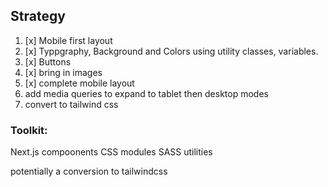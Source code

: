 ## Strategy

1. [x] Mobile first layout
2. [x] Typpgraphy, Background and Colors using utility classes, variables.
3. [x] Buttons
4. [x] bring in images
5. [x] complete mobile layout
6. add media queries to expand to tablet then desktop modes
7. convert to tailwind css

### Toolkit:

Next.js compoonents
CSS modules
SASS utilities

potentially a conversion to tailwindcss
